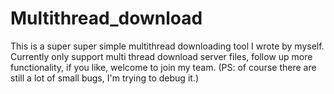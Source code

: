 # Multithread_download
This is a super super simple multithread downloading tool I wrote by myself. Currently only support multi thread download server files, follow up more functionality, if you like, welcome to join my team. (PS: of course there are still a lot of small bugs, I'm trying to debug it.)
